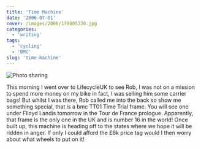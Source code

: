 ```yaml
---
title: 'Time Machine'
date: '2006-07-01'
cover: /images/2006/179805330.jpg
categories:
  - 'writing'
tags:
  - 'cycling'
  - 'BMC'
slug: 'time-machine'
---
```


![Photo sharing](/images/2006/179805330.jpg)

This morning I went over to LifecycleUK to see Rob, I was not on a mission to spend more money on my bike in fact, I was selling him some carrier bags! But whilst I was there, Rob called me into the back so show me something special, that is a bmc TT01 Time Trial frame. You will see one under Flloyd Landis tomorrow in the Tour de France prologue. Apparently, that frame is the only one in the UK and is number 16 in the world! Once built up, this machine is heading off to the states where we hope it will be ridden in anger. If only I could afford the £6k price tag would I then worry about what wheels to put on it!
